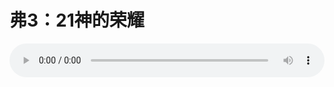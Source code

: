 # 弗3：21神的荣耀

<audio style="width: 100%;" preload="false" controls controlslist="nodownload"><source src="//cdn.wechat.edu.pl/audio/mp3/old/12297.mp3" type="audio/mpeg">Your browser does not support the audio element.</audio>



